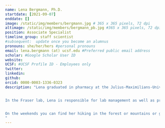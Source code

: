 ```yaml
---
name: Lena Bergmann, Ph.D.
startdate: [2021-09-07]
enddate: []
image: /static/img/members/bergmann.jpg # 365 x 365 pixels, 72 dpi
altimage: /static/img/members/bergmann_pb.jpg #365 x 365 pixels, 72 dpi
position: Associate Specialist
timeline_group: staff scientist
#subsequent:  update once you become an alumnus
pronouns: she/her/hers #personal pronouns
email: lena.bergmann (at) ucsf.edu #Preferred public email address
scholar: #Google Scholar User ID
website:
UCSF: #UCSF Profile ID - Employees only
twitter:
linkedin:
github:
orcid: 0000-0003-1336-0323
description: "Lena graduated in pharmacy at the Julius-Maximilians-University in Wuerzburg, Germany. During her Ph.D. in biochemistry at the LMU Munich, she focused on the molecular mechanism of chromatin remodeler recruitment in yeast.


In the Fraser lab, Lena is responsible for lab management as well as protein purifications and subsequent assays.


On the weekends you can find her hiking in the forest or mountains or going to the ballet.
"
---
```

